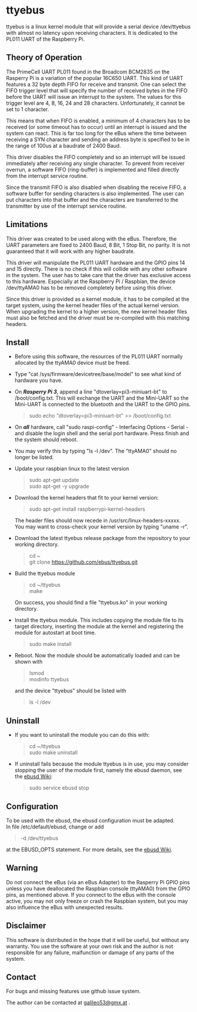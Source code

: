 ttyebus
===================

ttyebus is a linux kernel module that will provide a serial device /dev/ttyebus with almost no latency upon receiving characters. It is dedicated to the PL011 UART of the Raspberry Pi.

Theory of Operation
-------------------
The PrimeCell UART PL011 found in the Broadcom BCM2835 on the Rasperry Pi is a variation of the popular 16C650 UART. This kind of UART features a 32 byte depth FIFO for receive and transmit. One can select the FIFO trigger level that will specify the number of received bytes in the FIFO before the UART will issue an interrupt to the system. The values for this trigger level are 4, 8, 16, 24 and 28 characters. Unfortunately, it cannot be set to 1 character.

This means that when FIFO is enabled, a minimum of 4 characters has to be received (or some timeout has to occur) until an interrupt is issued and the system can react. This is far too long for the eBus where the time between receiving a SYN character and sending an address byte is specified to be in the range of 100us at a baudrate of 2400 Baud.

This driver disables the FIFO completely and so an interrupt will be issued immediately after receiving any single character. To prevent from receiver overrun, a software FIFO (ring-buffer) is implemented and filled directly from the interrupt service routine.

Since the transmit FIFO is also disabled when disabling the receive FIFO, a software buffer for sending characters is also implemented. The user can put characters into that buffer and the characters are transferred to the transmitter by use of the interrupt service routine. 

Limitations
-----------
This driver was created to be used along with the eBus. Therefore, the UART parameters are fixed to 2400 Baud, 8 Bit, 1 Stop Bit, no parity. It is not guaranteed that it will work with any higher baudrate.

This driver will manipulate the PL011 UART hardware and the GPIO pins 14 and 15 directly. There is no check if this will collide with any other software in the system. The user has to take care that the driver has exclusive access to this hardware. Especially at the Raspberry Pi / Raspbian, the device /dev/ttyAMA0 has to be removed completely before using this driver.

Since this driver is provided as a kernel module, it has to be compiled at the target system, using the kernel header files of the actual kernel version. When upgrading the kernel to a higher version, the new kernel header files must also be fetched and the driver must be re-compiled with this matching headers.  

Install
--------
* Before using this software, the resources of the PL011 UART normally allocated by the ttyAMA0 device must be freed.
 - Type "cat /sys/firmware/devicetree/base/model" to see what kind of hardware you have.
 - On ***Rasperry Pi 3***, append a line "dtoverlay=pi3-miniuart-bt" to /boot/config.txt. This will exchange the UART and the Mini-UART so the Mini-UART is connected to the bluetooth and the UART to the GPIO pins.
    > sudo echo "dtoverlay=pi3-miniuart-bt" >> /boot/config.txt 
 - On ***all*** hardware, call "sudo raspi-config" - Interfacing Options - Serial - and disable the login shell and the serial port hardware. Press finish and the system should reboot.

  - You may verify this by typing "ls -l /dev". The "ttyAMA0" should no longer be listed.
 
* Update your raspbian linux to the latest version
    > sudo apt-get update  
    > sudo apt-get -y upgrade

* Download the kernel headers that fit to your kernel version:
    > sudo apt-get install raspberrypi-kernel-headers

    The header files should now recede in /usr/src/linux-headers-xxxxx. You may want to cross-check your kernel version by typing "uname -r".
* Download the latest ttyebus release package from the repository to your working directory.
    > cd ~  
    > git clone https://github.com/ebus/ttyebus.git

* Build the ttyebus module
    > cd ~/ttyebus  
    > make
    
    On success, you should find a file "ttyebus.ko" in your working directory.
* Install the ttyebus module. This includes copying the module file to its target directory, inserting the module at the kernel and registering the module for autostart at boot time.
    > sudo make install
* Reboot. Now the module should be automatically loaded and can be shown with
    > lsmod  
    > modinfo ttyebus

    and the device "ttyebus" should be listed with
    > ls -l /dev

Uninstall
---------
* If you want to uninstall the module you can do this with:

	> cd ~/ttyebus  
    > sudo make uninstall

* If uninstall fails because the module ttyebus is in use, you may consider stopping the user of the module first, namely the ebusd daemon, see the [ebusd Wiki](https://github.com/john30/ebusd/wiki/2.-Run):
    > sudo service ebusd stop

Configuration
-------------
To be used with the ebusd, the ebusd configuration must be adapted.  
In file
/etc/default/ebusd, change or add
> -d /dev/ttyebus

at the EBUSD_OPTS statement. For more details, see the [ebusd Wiki](https://github.com/john30/ebusd/wiki/2.-Run).

Warning
-------
Do not connect the eBus (via an eBus Adapter) to the Rasperry Pi GPIO pins unless you have deallocated the Raspbian console (ttyAMA0) from the GPIO pins, as mentioned above. If you connect to the eBus with the console active, you may not only freeze or crash the Raspbian system, but you may also influence the eBus with unexpected results.

Disclaimer
----------
This software is distributed in the hope that it will be useful, but without any warranty. You use the software at your own risk and the author is not responsible for any failure, malfunction or damage of any parts of the system. 

Contact
-------
For bugs and missing features use github issue system.

The author can be contacted at galileo53@gmx.at .

